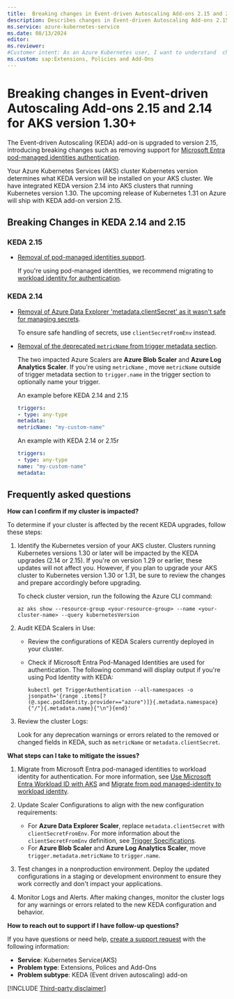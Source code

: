 ```yaml
---
title:  Breaking changes in Event-driven Autoscaling Add-ons 2.15 and 2.14 for ASK version 1.30
description: Describes changes in Event-driven Autoscaling Add-ons 2.15 and 2.14 that may impact your Azure Kubernetes cluster.
ms.service: azure-kubernetes-service
ms.date: 08/13/2024
editor: 
ms.reviewer: 
#Customer intent: As an Azure Kubernetes user, I want to understand  changes in Event-driven Autoscaling Add-ons version 2.15 and version 2.14 
ms.custom: sap:Extensions, Policies and Add-Ons
---
```


# Breaking changes in Event-driven Autoscaling Add-ons 2.15 and 2.14 for AKS version 1.30+

The Event-driven Autoscaling (KEDA) add-on is upgraded to version 2.15, introducing breaking changes such as removing support for [Microsoft Entra pod-managed identities authentication](/azure/aks/use-azure-ad-pod-identity).

Your Azure Kubernetes Services (AKS) cluster Kubernetes version determines what KEDA version will be installed on your AKS cluster. We have integrated KEDA version 2.14 into AKS clusters that running Kubernetes version 1.30. The upcoming release of Kubernetes 1.31 on Azure will ship with KEDA add-on version 2.15.

## Breaking Changes in KEDA 2.14 and 2.15

### KEDA 2.15

- [Removal of pod-managed identities support](https://github.com/kedacore/keda/issues/5035). 
    
    If you're using pod-managed identities, we recommend migrating to [workload identity for authentication](/azure/aks/keda-workload-identity).

### KEDA 2.14

- [Removal of Azure Data Explorer 'metadata.clientSecret' as it wasn't safe for managing secrets](https://github.com/kedacore/keda/issues/4514). 

    To ensure safe handling of secrets, use `clientSecretFromEnv` instead.
- [Removal of the deprecated `metricName` from trigger metadata section](https://github.com/kedacore/keda/issues/4240).

    The two impacted Azure Scalers are **Azure Blob Scaler** and **Azure Log Analytics Scaler**. If you're using `metricName` , move `metricName` outside of trigger metadata section to `trigger.name` in the trigger section to optionally name your trigger.

     An example before KEDA 2.14 and 2.15

     ```yaml
     triggers:
     - type: any-type
     metadata:
     metricName: "my-custom-name"
     ```

     An example with KEDA 2.14 or 2.15r

     ```yaml
     triggers:
     - type: any-type
     name: "my-custom-name"
     metadata:
     ```

## Frequently asked questions

**How can I confirm if my cluster is impacted?**

To determine if your cluster is affected by the recent KEDA upgrades, follow these steps:

1. Identify the Kubernetes version of your AKS cluster. Clusters running Kubernetes versions 1.30 or later will be impacted by the KEDA upgrades (2.14 or 2.15). If you're on version 1.29 or earlier, these updates will not affect you. However, if you plan to upgrade your AKS cluster to Kubernetes version 1.30 or 1.31, be sure to review the changes and prepare accordingly before upgrading.
     
    To check cluster version, run the following the Azure CLI command:

     ```
     az aks show --resource-group <your-resource-group> --name <your-cluster-name> --query kubernetesVersion
     ```
2. Audit KEDA Scalers in Use:

    - Review the configurations of KEDA Scalers currently deployed in your cluster.
    - Check if Microsoft Entra Pod-Managed Identities are used for authentication. The following command will display output if you're using Pod Identity with KEDA:
    
        ```
        kubectl get TriggerAuthentication --all-namespaces -o jsonpath='{range .items[?(@.spec.podIdentity.provider=="azure")]}{.metadata.namespace}{"/"}{.metadata.name}{"\n"}{end}'
        ```
3. Review the cluster Logs:

    Look for any deprecation warnings or errors related to the removed or changed fields in KEDA, such as `metricName` or `metadata.clientSecret`.

**What steps can I take to mitigate the issues?**

1. Migrate from Microsoft Entra pod-managed identities to workload identity for authentication. For more information, see [Use Microsoft Entra Workload ID with AKS](/azure/aks/workload-identity-overview?tabs=dotnet) and [Migrate from pod managed-identity to workload identity](/azure/aks/workload-identity-migrate-from-pod-identity).
2. Update Scaler Configurations to align with the new configuration requirements:

    - For **Azure Data Explorer Scaler**, replace `metadata.clientSecret` with `clientSecretFromEnv`. For more information about the `clientSecretFromEnv` definition, see  [Trigger Specifications](https://keda.sh/docs/2.15/scalers/azure-data-explorer/).
    - For **Azure Blob Scaler** and **Azure Log Analytics Scaler**, move `trigger.metadata.metricName` to `trigger.name`.

3. Test changes in a nonproduction environment. Deploy the updated configurations in a staging or development environment to ensure they work correctly and don't impact your applications.
4. Monitor Logs and Alerts. After making changes, monitor the cluster logs for any warnings or errors related to the new KEDA configuration and behavior.

**How to reach out to support if I have follow-up questions?**

If you have questions or need help, [create a support request](https://ms.portal.azure.com/#blade/Microsoft_Azure_Support/HelpAndSupportBlade/overview?DMC=troubleshoot) with the following information:

- **Service**: Kubernetes Service(AKS)
- **Problem type**: Extensions, Polices and Add-Ons
- **Problem subtype**: KEDA (Event driven autoscaling) add-on

[!INCLUDE [Third-party disclaimer](../../../includes/third-party-disclaimer.md)]